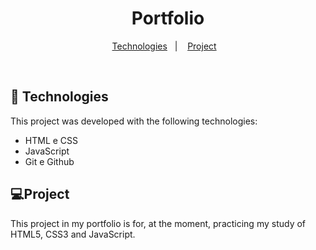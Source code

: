 <h1 align="center">Portfolio </h1>


<p align="center">
  <a href="#-technologies">Technologies</a>&nbsp;&nbsp;&nbsp;|&nbsp;&nbsp;&nbsp;
  <a href="#-project">Project</a>&nbsp;&nbsp;&nbsp;
</p>

<p align="center">
</p>

<br>

<p align="center">
</p>

## 🚀 Technologies

This project was developed with the following technologies:

- HTML e CSS
- JavaScript 
- Git e Github

## 💻Project

This project in my portfolio is for, at the moment, practicing my study of HTML5, CSS3 and JavaScript.

